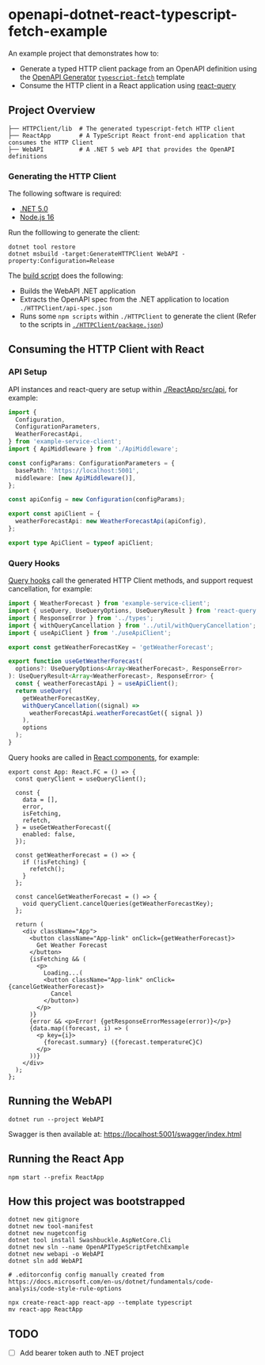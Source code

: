 # openapi-dotnet-react-typescript-fetch-example

An example project that demonstrates how to:

- Generate a typed HTTP client package from an OpenAPI definition using the [OpenAPI Generator](https://github.com/OpenAPITools/openapi-generator) [`typescript-fetch`](https://github.com/OpenAPITools/openapi-generator/blob/master/docs/generators/typescript-fetch.md) template
- Consume the HTTP client in a React application using [react-query](https://github.com/tannerlinsley/react-query)

## Project Overview

```console
├── HTTPClient/lib  # The generated typescript-fetch HTTP client
├── ReactApp        # A TypeScript React front-end application that consumes the HTTP Client
├── WebAPI          # A .NET 5 web API that provides the OpenAPI definitions
```

### Generating the HTTP Client

The following software is required:

- [.NET 5.0](https://dotnet.microsoft.com/download/dotnet/5.0)
- [Node.js 16](https://nodejs.org/)

Run the folllowing to generate the client:

```console
dotnet tool restore
dotnet msbuild -target:GenerateHTTPClient WebAPI -property:Configuration=Release
```

The [build script](https://github.com/badsyntax/openapi-typescript-fetch-example/blob/1bc5fa198157f08ba4fe4cc61b276bc39d135dde/WebAPI/WebAPI.csproj#L12-L16) does the following:

- Builds the WebAPI .NET application
- Extracts the OpenAPI spec from the .NET application to location `./HTTPClient/api-spec.json`
- Runs some `npm scripts` within `./HTTPClient` to generate the client (Refer to the scripts in [`./HTTPClient/package.json`](./HTTPClient/package.json))

## Consuming the HTTP Client with React

### API Setup

API instances and react-query are setup within [./ReactApp/src/api](./ReactApp/src/api), for example:

```ts
import {
  Configuration,
  ConfigurationParameters,
  WeatherForecastApi,
} from 'example-service-client';
import { ApiMiddleware } from './ApiMiddleware';

const configParams: ConfigurationParameters = {
  basePath: 'https://localhost:5001',
  middleware: [new ApiMiddleware()],
};

const apiConfig = new Configuration(configParams);

export const apiClient = {
  weatherForecastApi: new WeatherForecastApi(apiConfig),
};

export type ApiClient = typeof apiClient;
```

### Query Hooks

[Query hooks](./ReactApp/src/api/hooks/) call the generated HTTP Client methods, and support request cancellation, for example:

```ts
import { WeatherForecast } from 'example-service-client';
import { useQuery, UseQueryOptions, UseQueryResult } from 'react-query';
import { ResponseError } from '../types';
import { withQueryCancellation } from '../util/withQueryCancellation';
import { useApiClient } from './useApiClient';

export const getWeatherForecastKey = 'getWeatherForecast';

export function useGetWeatherForecast(
  options?: UseQueryOptions<Array<WeatherForecast>, ResponseError>
): UseQueryResult<Array<WeatherForecast>, ResponseError> {
  const { weatherForecastApi } = useApiClient();
  return useQuery(
    getWeatherForecastKey,
    withQueryCancellation((signal) =>
      weatherForecastApi.weatherForecastGet({ signal })
    ),
    options
  );
}
```

Query hooks are called in [React components](./ReactApp/src/App/App.tsx), for example:

```tsx
export const App: React.FC = () => {
  const queryClient = useQueryClient();

  const {
    data = [],
    error,
    isFetching,
    refetch,
  } = useGetWeatherForecast({
    enabled: false,
  });

  const getWeatherForecast = () => {
    if (!isFetching) {
      refetch();
    }
  };

  const cancelGetWeatherForecast = () => {
    void queryClient.cancelQueries(getWeatherForecastKey);
  };

  return (
    <div className="App">
      <button className="App-link" onClick={getWeatherForecast}>
        Get Weather Forecast
      </button>
      {isFetching && (
        <p>
          Loading...(
          <button className="App-link" onClick={cancelGetWeatherForecast}>
            Cancel
          </button>)
        </p>
      )}
      {error && <p>Error! {getResponseErrorMessage(error)}</p>}
      {data.map((forecast, i) => (
        <p key={i}>
          {forecast.summary} ({forecast.temperatureC}C)
        </p>
      ))}
    </div>
  );
};
```

## Running the WebAPI

```console
dotnet run --project WebAPI
```

Swagger is then available at: <https://localhost:5001/swagger/index.html>

## Running the React App

```console
npm start --prefix ReactApp
```

## How this project was bootstrapped

```console
dotnet new gitignore
dotnet new tool-manifest
dotnet new nugetconfig
dotnet tool install Swashbuckle.AspNetCore.Cli
dotnet new sln --name OpenAPITypeScriptFetchExample
dotnet new webapi -o WebAPI
dotnet sln add WebAPI

# .editorconfig config manually created from https://docs.microsoft.com/en-us/dotnet/fundamentals/code-analysis/code-style-rule-options

npx create-react-app react-app --template typescript
mv react-app ReactApp
```

## TODO

- [ ] Add bearer token auth to .NET project
